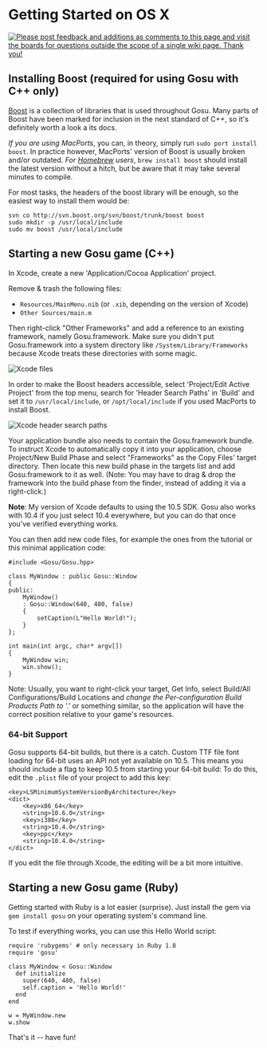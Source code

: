 # Getting Started on OS X

[ ![Please post feedback and additions as comments to this page and visit the boards for questions outside the scope of a single wiki page. Thank you!][IMG:forum] ][forum]

## Installing Boost (required for using Gosu with C++ only)

[Boost][] is a collection of libraries that is used throughout Gosu. Many parts of Boost have been marked for inclusion in the next standard of C++, so it's definitely worth a look a its docs.

_If you are using MacPorts_, you can, in theory, simply run `sudo port install boost`. In practice however, MacPorts' version of Boost is usually broken and/or outdated. _For [Homebrew][] users_, `brew install boost` should install the latest version without a hitch, but be aware that it may take several minutes to compile.

For most tasks, the headers of the boost library will be enough, so the easiest way to install them would be:

	svn co http://svn.boost.org/svn/boost/trunk/boost boost
	sudo mkdir -p /usr/local/include
	sudo mv boost /usr/local/include

## Starting a new Gosu game (C++)

In Xcode, create a new 'Application/Cocoa Application' project.

Remove & trash the following files:

* `Resources/MainMenu.nib` (or `.xib`, depending on the version of Xcode)
* `Other Sources/main.m`

Then right-click "Other Frameworks" and add a reference to an existing framework, namely Gosu.framework. Make sure you didn't put Gosu.framework into a system directory like `/System/Library/Frameworks` because Xcode treats these directories with some magic.

![Xcode files][FIG:Xcode.files]

In order to make the Boost headers accessible, select 'Project/Edit Active Project' from the top menu, search for 'Header Search Paths' in 'Build' and set it to `/usr/local/include`, or `/opt/local/include` if you used MacPorts to install Boost.

![Xcode header search paths][FIG:Xcode.headers]

Your application bundle also needs to contain the Gosu.framework bundle. To instruct Xcode to automatically copy it into your application, choose Project/New Build Phase and select "Frameworks" as the Copy Files' target directory. Then locate this new build phase in the targets list and add Gosu.framework to it as well. (Note: You may have to drag & drop the framework into the build phase from the finder, instead of adding it via a right-click.)

__Note__: My version of Xcode defaults to using the 10.5 SDK. Gosu also works with 10.4 if you just select 10.4 everywhere, but you can do that once you've verified everything works.

You can then add new code files, for example the ones from the tutorial or this minimal application code:

	#include <Gosu/Gosu.hpp>

	class MyWindow : public Gosu::Window
	{
	public:
	    MyWindow()
	    : Gosu::Window(640, 480, false)
	    {
	        setCaption(L"Hello World!");
	    }
	};

	int main(int argc, char* argv[])
	{
	    MyWindow win;
	    win.show();
	}

Note: Usually, you want to right-click your target, Get Info, select Build/All Configurations/Build Locations and _change the Per-configuration Build Products Path to '.'_ or something similar, so the application will have the correct position relative to your game's resources.

### 64-bit Support

Gosu supports 64-bit builds, but there is a catch. Custom TTF file font loading for 64-bit uses an API not yet available on 10.5. This means you should include a flag to keep 10.5 from starting your 64-bit build: To do this, edit the `.plist` file of your project to add this key:

	<key>LSMinimumSystemVersionByArchitecture</key>
	<dict>
		<key>x86_64</key>
		<string>10.6.0</string>
		<key>i386</key>
		<string>10.4.0</string>
		<key>ppc</key>
		<string>10.4.0</string>
	</dict>

If you edit the file through Xcode, the editing will be a bit more intuitive.

## Starting a new Gosu game (Ruby)

Getting started with Ruby is a lot easier (surprise). Just install the gem via `gem install gosu` on your operating system's command line.

To test if everything works, you can use this Hello World script:

	require 'rubygems' # only necessary in Ruby 1.8
	require 'gosu'

	class MyWindow < Gosu::Window
	  def initialize
	    super(640, 480, false)
	    self.caption = 'Hello World!'
	  end
	end

	w = MyWindow.new
	w.show

That's it -- have fun!

[boost]: http://www.boost.org/
[forum]: http://www.libgosu.org/cgi-bin/mwf/forum.pl
[homebrew]: http://mxcl.github.com/homebrew/
[IMG:forum]: http://www.libgosu.org/wiki_images/board_link.png
[FIG:Xcode.files]: http://www.libgosu.org/wiki_images/xcode_files.png
[FIG:Xcode.headers]: http://www.libgosu.org/wiki_images/xcode_header_paths.png
